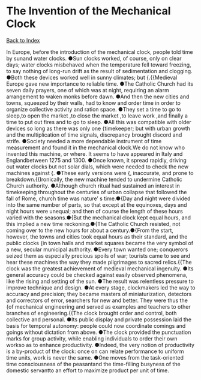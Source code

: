 # The Invention of the Mechanical Clock
[Back to Index](https://github.com/windows10010/tpoExtractor/blob/master/README.md)

In Europe, before the introduction of the mechanical clock, people told time by sunand water clocks. ●Sun clocks worked, of course, only on clear days; water clocks misbehaved when the temperature fell toward freezing, to say nothing of long-run drift as the result of sedimentation and clogging. ●Both these devices worked well in sunny climates; but {.{{Medieval Europe gave new importance to reliable time. ●The Catholic Church had its seven daily prayers, one of which was at night, requiring an alarm arrangement to waken monks before dawn. ●And then the new cities and towns, squeezed by their walls, had to know and order time in order to organize collective activity and ration space. ●They set a time to go to sleep,to open the market ,to close the market ,to leave work ,and finally a time to put out fires and to go to sleep. ●All this was compatible with older devices so long as there was only one {timekeeper; but with urban growth and the multiplication of time signals, discrepancy brought discord and strife. ●Society needed a more dependable instrument of time measurement and found it in the mechanical clock.We do not know who invented this machine, or where. It seems to have appeared in Italy and Englandbetween 1275 and 1300. ●Once known, it spread rapidly, driving out water clocks but not solar dials, which were needed to check the new machines against {. ●These early versions were {, inaccurate, and prone to breakdown.{{Ironically, the new machine tended to undermine Catholic Church authority. ●Although church ritual had sustained an interest in timekeeping throughout the centuries of urban collapse
 that followed the fall of Rome, church time was nature’ s time.●{Day and night were divided into the same number of parts, so that except at the equinoxes, days and night hours were unequal;
 and then of course the length of these hours varied with the seasons.●{But the mechanical clock kept equal hours, and this implied a new time reckoning.●{The Catholic Church resisted, 
 not coming over to the new hours for about a century.●{From the start, however, the towns and cities took equal hours as their standard, and the public clocks {in town halls and market 
 squares became the very symbol of a new, secular municipal authority. ●Every town wanted one; conquerors seized them as especially precious spoils of war; tourists came to see and hear these 
 machines the way they made pilgrimages to sacred relics.{{The clock was the greatest achievement of medieval mechanical ingenuity. ●Its general accuracy could be checked against easily observed phenomena, like the rising and setting of the sun. ●The result was relentless pressure to improve technique and design. ●At every stage, clockmakers led the way to accuracy and precision; they became masters of miniaturization, detectors and correctors of error, searchers for new and better. They were thus the {of mechanical engineering and served as examples and teachers to other branches of engineering.{{The clock brought order and control, both collective and personal. ●Its public display and private possession laid the basis for temporal autonomy: people could now coordinate comings and goings without dictation from above. ●The clock provided the punctuation marks for group activity, while enabling individuals to order their own workso as to enhance productivity. ●Indeed, the very notion of productivity is a by-product of the clock: once on can relate performance to uniform time units, work is never the same. ●One moves from the task-oriented time consciousness of the peasantand the time-filling busyness of the domestic servantto an effort to maximize product per unit of time.